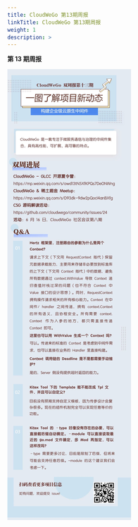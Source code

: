 ```yaml
---
title: CloudWeGo 第13期周报
linkTitle: CloudWeGo 第13期周报
weight: 1
description: >
---
```


**第 13 期周报**

![image](https://raw.githubusercontent.com/cloudwego/community/main/weekly_report/CloudWeGo_13th_weekly_report.jpg)


